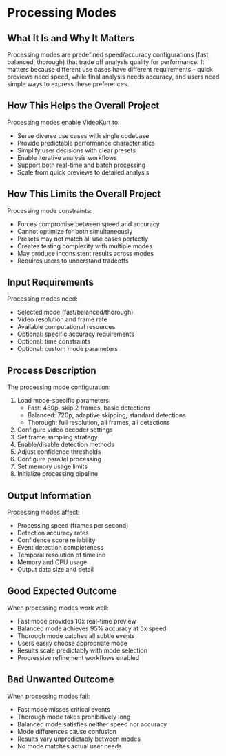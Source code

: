 # Processing Modes

## What It Is and Why It Matters
Processing modes are predefined speed/accuracy configurations (fast, balanced, thorough) that trade off analysis quality for performance. It matters because different use cases have different requirements - quick previews need speed, while final analysis needs accuracy, and users need simple ways to express these preferences.

## How This Helps the Overall Project
Processing modes enable VideoKurt to:
- Serve diverse use cases with single codebase
- Provide predictable performance characteristics
- Simplify user decisions with clear presets
- Enable iterative analysis workflows
- Support both real-time and batch processing
- Scale from quick previews to detailed analysis

## How This Limits the Overall Project
Processing mode constraints:
- Forces compromise between speed and accuracy
- Cannot optimize for both simultaneously
- Presets may not match all use cases perfectly
- Creates testing complexity with multiple modes
- May produce inconsistent results across modes
- Requires users to understand tradeoffs

## Input Requirements
Processing modes need:
- Selected mode (fast/balanced/thorough)
- Video resolution and frame rate
- Available computational resources
- Optional: specific accuracy requirements
- Optional: time constraints
- Optional: custom mode parameters

## Process Description
The processing mode configuration:
1. Load mode-specific parameters:
   - Fast: 480p, skip 2 frames, basic detections
   - Balanced: 720p, adaptive skipping, standard detections
   - Thorough: full resolution, all frames, all detections
2. Configure video decoder settings
3. Set frame sampling strategy
4. Enable/disable detection methods
5. Adjust confidence thresholds
6. Configure parallel processing
7. Set memory usage limits
8. Initialize processing pipeline

## Output Information
Processing modes affect:
- Processing speed (frames per second)
- Detection accuracy rates
- Confidence score reliability
- Event detection completeness
- Temporal resolution of timeline
- Memory and CPU usage
- Output data size and detail

## Good Expected Outcome
When processing modes work well:
- Fast mode provides 10x real-time preview
- Balanced mode achieves 95% accuracy at 5x speed
- Thorough mode catches all subtle events
- Users easily choose appropriate mode
- Results scale predictably with mode selection
- Progressive refinement workflows enabled

## Bad Unwanted Outcome
When processing modes fail:
- Fast mode misses critical events
- Thorough mode takes prohibitively long
- Balanced mode satisfies neither speed nor accuracy
- Mode differences cause confusion
- Results vary unpredictably between modes
- No mode matches actual user needs